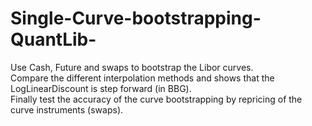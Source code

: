 # Single-Curve-bootstrapping-QuantLib-
Use Cash, Future and swaps to bootstrap the Libor curves.  
Compare the different interpolation methods and shows that the LogLinearDiscount is step forward (in BBG).  
Finally test the accuracy of the curve bootstrapping by repricing of the curve instruments (swaps).
